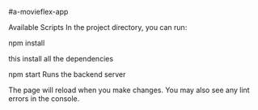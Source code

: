 #a-movieflex-app


Available Scripts
In the project directory, you can run:

npm install 

this install all the dependencies


npm start
Runs the backend server 


The page will reload when you make changes.
You may also see any lint errors in the console.

